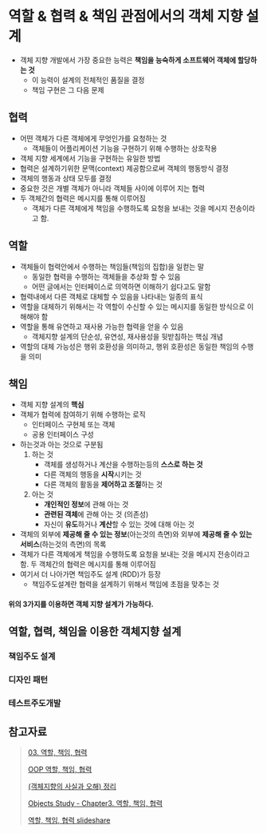 # 역할 & 협력 & 책임 관점에서의 객체 지향 설계

- 객체 지향 개발에서 가장 중요한 능력은 **책임을 능숙하게 소프트웨어 객체에 할당하는 것**
  - 이 능력이 설계의 전체적인 품질을 결정
  - 책임 구현은 그 다음 문제



## 협력

- 어떤 객체가 다른 객체에게 무엇인가를 요청하는 것
  - 객체들이 어플리케이션 기능을 구현하기 위해 수행하는 상호작용
- 객체 지향 세계에서 기능을 구현하는 유일한 방법
- 협력은 설계하기위한 문맥(context) 제공함으로써 객체의 행동방식 결정
- 객체의 행동과 상태 모두를 결정 
- 중요한 것은 개별 객체가 아니라 객체들 사이에 이루어 지는 협력
- 두 객체간의 협력은 메시지를 통해 이루어짐
  - 객체가 다른 객체에게 책임을 수행하도록 요청을 보내는 것을 메시지 전송이라고 함. 



## 역할

- 객체들이 협력안에서 수행하는 책임들(책임의 집합)을 일컫는 말
  - 동일한 협력을 수행하는 객체들을 추상화 할 수 있음
  - 어떤 글에서는 인터페이스로 의역하면 이해하기 쉽다고도 말함
- 협력내에서 다른 객체로 대체할 수 있음을 나타내는 일종의 표식
- 역할을 대체하기 위해서는 각 역할이 수신할 수 있는 메시지를 동일한 방식으로 이해해야 함
- 역할을 통해 유연하고 재사용 가능한 협력을 얻을 수 있음
  - 객체지향 설계의 단순성, 유연성, 재사용성을 뒷받침하는 핵심 개념
- 역할의 대체 가능성은 행위 호환성을 의미하고, 행위 호환성은 동일한 책임의 수행을 의미



## 책임

- 객체 지향 설계의 **핵심**
- 객체가 협력에 참여하기 위해 수행하는 로직 
  - 인터페이스 구현체 또는 객체
  - 공용 인터페이스 구성
- 하는것과 아는 것으로 구분됨
  1. 하는 것
     - 객체를 생성하거나 계산을 수행하는등의 **스스로 하는 것**
     - 다른 객체의 행동을 **시작**시키는 것
     - 다른 객체의 활동을 **제어하고 조절**하는 것
  2. 아는 것
     - **개인적인 정보**에 관해 아는 것
     - **관련된 객체**에 관해 아는 것 (의존성)
     - 자신이 **유도**하거나 **계산**할 수 있는 것에 대해 아는 것
- 객체의 외부에 **제공해 줄 수 있는 정보**(아는것의 측면)와 외부에 **제공해 줄 수 있는 서비스**(하는것의 측면)의 목록
- 객체가 다른 객체에게 책임을 수행하도록 요청을 보내는 것을 메시지 전송이라고 함. 두 객체간의 협력은 메시지를 통해 이루어짐
- 여기서 더 나아가면 책임주도 설계 (RDD)가 등장
  - 책임주도설계란 협력을 설계하기 위해서 책임에 초점을 맞추는 것

#### 위의 3가지를 이용하면 객체 지향 설계가 가능하다.


## 역할, 협력, 책임을 이용한 객체지향 설계
### 책임주도 설계
### 디자인 패턴
### 테스트주도개발




## 참고자료

> [03. 역할, 책임, 협력](https://velog.io/@ljinsk3/03.-%EC%97%AD%ED%95%A0-%EC%B1%85%EC%9E%84-%ED%98%91%EB%A0%A5)
>
> [OOP 역할, 책임, 협력](https://o-o-wl.tistory.com/11)
>
> [(객체지향의 사실과 오해) 정리](https://jongmin92.github.io/2019/02/10/Programming/object_oriented_facts_and_misunderstandings/)
>
> [Objects Study - Chapter3. 역할, 책임, 협력](https://jaehun2841.github.io/2020/05/10/object-chapter3/#역할-책임-협력)
>
> [역할, 책임, 협력 slideshare](https://www.slideshare.net/baejjae93/roles-responsibilities-collaborations)
